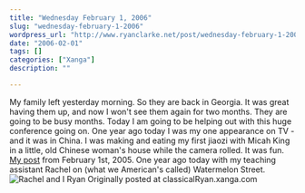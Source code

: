 ```yaml
---
title: "Wednesday February 1, 2006"
slug: "wednesday-february-1-2006"
wordpress_url: "http://www.ryanclarke.net/post/wednesday-february-1-2006/"
date: "2006-02-01"
tags: []
categories: ["Xanga"]
description: ""

---
```


My family left yesterday morning. So they are back in Georgia. It was great having them up, and now I won't see them again for two months. They are going to be busy months.
Today I am going to be helping out with this huge conference going on.
One year ago today I was my one appearance on TV - and it was in China. I was making and eating my first jiaozi with Micah King in a little, old Chinese woman's house while the camera rolled. It was fun. [My post](http://www.xanga.com/classicalRyan/197117750/item.html) from February 1st, 2005.
One year ago today with my teaching assistant Rachel on (what we American's called) Watermelon Street.
![Rachel and I](http://img.photobucket.com/albums/v300/classicalRyan/China/RachelandI.jpg)
Ryan
Originally posted at classicalRyan.xanga.com
